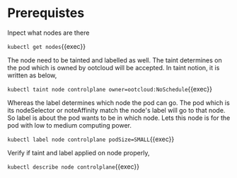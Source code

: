 # Prerequistes

Inpect what nodes are there

`kubectl get nodes`{{exec}}

The node need to be tainted and labelled as well.
The taint determines on the pod which is owned by ootcloud will be accepted.
In taint notion, it is written as below,

`kubectl taint node controlplane owner=ootcloud:NoSchedule`{{exec}}

Whereas the label determines which node the pod can go. The pod which is its nodeSelector or noteAffinity match the node's label will go to that node.
So label is about the pod wants to be in which node. Lets this node is for the pod with low to medium computing power.

`kubectl label node controlplane podSize=SMALL`{{exec}}

Verify if taint and label applied on node properly,

`kubectl describe node controlplane`{{exec}}
